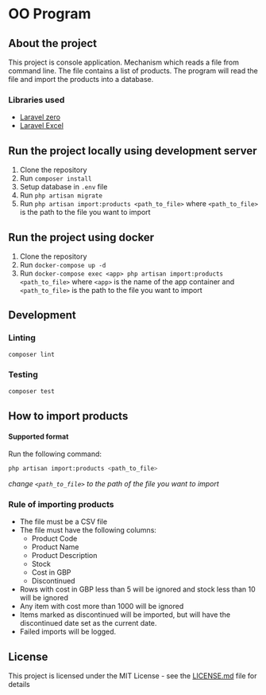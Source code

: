 # OO Program

## About the project

This project is console application. Mechanism which reads a file from command line. The file contains a list of
products. The program will read the file and
import the products into a database.

### Libraries used

- [Laravel zero](https://laravel-zero.com/)
- [Laravel Excel](https://laravel-excel.com/)

## Run the project locally using development server

1. Clone the repository
2. Run `composer install`
3. Setup database in `.env` file
4. Run `php artisan migrate`
5. Run `php artisan import:products <path_to_file>` where `<path_to_file>` is the path to the file you want to import

## Run the project using docker

1. Clone the repository
2. Run `docker-compose up -d`
3. Run `docker-compose exec <app> php artisan import:products <path_to_file>` where `<app>` is the name of the app
   container and `<path_to_file>` is the path to the file you want to import

## Development

### Linting

```bash
composer lint
```

### Testing

```bash
composer test
```

## How to import products

#### Supported format

Run the following command:

```bash
php artisan import:products <path_to_file>
```

_change `<path_to_file>` to the path of the file you want to import_

### Rule of importing products

- The file must be a CSV file
- The file must have the following columns:
    - Product Code
    - Product Name
    - Product Description
    - Stock
    - Cost in GBP
    - Discontinued
- Rows with cost in GBP less than 5 will be ignored and stock less than 10 will be ignored
- Any item with cost more than 1000 will be ignored
- Items marked as discontinued will be imported, but will have the discontinued date set as the current date.
- Failed imports will be logged.

## License

This project is licensed under the MIT License - see the [LICENSE.md](LICENSE.md) file for details
